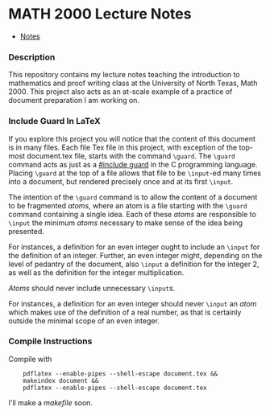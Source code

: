# MATH 2000 Lecture Notes

- [Notes](https://github.com/kbeserra/math2000/blob/main/document.pdf)

### Description
This repository contains my lecture notes teaching the introduction to mathematics and proof writing class at the University of North Texas, Math 2000.
This project also acts as an at-scale example of a practice of document preparation I am working on.

### Include Guard In LaTeX
If you explore this project you will notice that the content of this document is in many files.
Each file Tex file in this project, with exception of the top-most document.tex file, starts with the command `\guard`.
The `\guard` command acts as just as a [#include guard](https://en.wikipedia.org/wiki/Include_guard) in the C programming language.
Placing `\guard` at the top of a file allows that file to be `\input`-ed many times into a document, but rendered precisely once and at its first `\input`.

The intention of the `\guard` command is to allow the content of a document to be fragmented *atoms*, where an atom is a file starting with the `\guard` command containing a single idea.
Each of these *atoms* are responsible to `\input` the minimum *atoms* necessary to make sense of the idea being presented.

For instances, a definition for an even integer ought to include an `\input` for the definition of an integer.
Further, an even integer might, depending on the level of pedantry of the document, also `\input` a definition for the integer 2, as well as the definition for the integer multiplication.

*Atoms* should never include unnecessary `\input`s.

For instances, a definition for an even integer should never `\input` an *atom* which makes use of the definition of a real number, as that is certainly outside the minimal scope of an even integer.


### Compile Instructions
Compile with

        pdflatex --enable-pipes --shell-escape document.tex && 
        makeindex document && 
        pdflatex --enable-pipes --shell-escape document.tex

I'll make a *makefile* soon.
